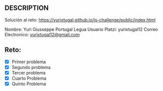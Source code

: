 ## DESCRIPTION

Solución al reto: https://yurixtugal.github.io/js-challenge/public/index.html

Nombre: Yuri Giusseppe Portugal Legua
Usuario Platzi: yurixtugal12
Correo Electronico: yurixtugal12@gmail.com

## Reto:

- [X] Primer problema
- [x] Segundo problema
- [X] Tercer problema
- [X] Cuarto Problema
- [X] Quinto Problema
